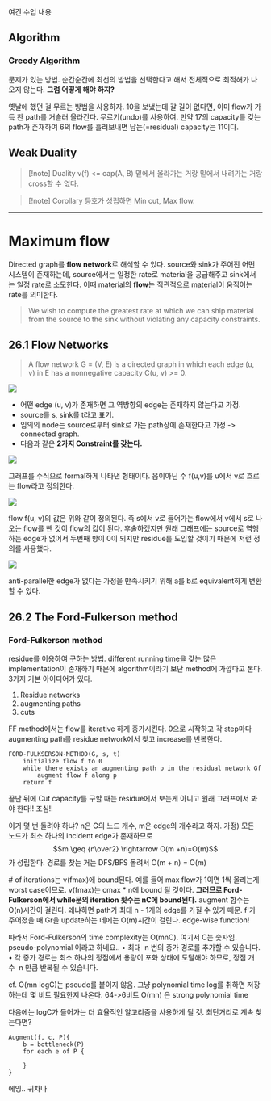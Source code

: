 여긴 수업 내용
## Algorithm
### Greedy Algorithm
문제가 있는 방법.
순간순간에 최선의 방법을 선택한다고 해서 전체적으로 최적해가 나오지 않는다.
**그럼 어떻게 해야 하지?**

옛날에 했던 걸 무르는 방법을 사용하자. 
10을 보냈는데 갈 길이 없다면, 이미 flow가 가득 찬 path를 거슬러 올라간다. 무르기(undo)를 사용하여.
만약 17의 capacity를 갖는 path가 존재하여 6의 flow를 흘러보내면 남는(=residual) capacity는 11이다.
## Weak Duality

>[!note] Duality
>v(f) <= cap(A, B)
밑에서 올라가는 거랑 밑에서 내려가는 거랑 cross할 수 없다.

>[!note] Corollary
>등호가 성립하면 Min cut, Max flow.

---

# Maximum flow
Directed graph를 **flow network**로 해석할 수 있다.
source와 sink가 주어진 어떤 시스템이 존재하는데,  source에서는 일정한 rate로 material을 공급해주고 sink에서는 일정 rate로 소모한다. 이때 material의 **flow**는 직관적으로 material이 움직이는 rate를 의미한다.

> We wish to compute the greatest rate at which we can ship material from the source to the sink without violating any capacity constraints.

## 26.1 Flow Networks
>A flow network G = (V, E) is a directed graph in which each edge (u, v) in E has a nonnegative capacity C(u, v) >= 0.


![](https://i.imgur.com/LH0Ovbs.png)

- 어떤 edge (u, v)가 존재하면 그 역방향의 edge는 존재하지 않는다고 가정.
- source를 s, sink를 t라고 표기.
- 임의의 node는 source로부터 sink로 가는 path상에 존재한다고 가정 -> connected graph.
- 다음과 같은 **2가지 Constraint를 갖는다.**

![](https://i.imgur.com/guextTp.png)

그래프를 수식으로 formal하게 나타낸 형태이다. 
음이아닌 수 f(u,v)를 u에서 v로 흐르는 flow라고 정의한다.

![](https://i.imgur.com/vOiNvid.png)

flow f(u, v)의 값은 위와 같이 정의된다.
즉 s에서 v로 들어가는 flow에서 v에서 s로 나오는 flow를 뺀 것이 flow의 값이 된다.
후술하겠지만 원래 그래프에는 source로 역행하는 edge가 없어서 두번째 항이 0이 되지만 residue를 도입할 것이기 때문에 저런 정의를 사용했다.

![](https://i.imgur.com/Cq3Gawp.png)

anti-parallel한 edge가 없다는 가정을 만족시키기 위해 a를 b로 equivalent하게 변환할 수 있다.

## 26.2 The Ford-Fulkerson method
### Ford-Fulkerson method
residue를 이용하여 구하는 방법.
different running time을 갖는 많은 implementation이 존재하기 때문에 algorithm이라기 보단 method에 가깝다고 본다. 3가지 기본 아이디어가 있다.
1. Residue networks
2. augmenting paths
3. cuts

FF method에서는 flow를 iterative 하게 증가시킨다.
0으로 시작하고 각 step마다 augmenting path를 residue network에서 찾고 increase를 반복한다.

```pseudocode
FORD-FULKSERSON-METHOD(G, s, t)
	initialize flow f to 0
	while there exists an augmenting path p in the residual network Gf
		augment flow f along p
	return f
```







끝난 뒤에 Cut capacity를 구할 때는 residue에서 보는게 아니고 원래 그래프에서 봐야 한다!! 조심!!

이거 몇 번 돌려야 하냐?
n은 G의 노드 개수, m은 edge의 개수라고 하자.
가정) 모든 노드가 최소 하나의 incident edge가 존재하므로
$$m \geq {n\over2} \rightarrow O(m +n)=O(m)$$
가 성립한다.
경로를 찾는 거는 DFS/BFS 돌려서 O(m + n) = O(m)

\# of iterations는 v(fmax)에 bound된다. 예를 들어 max flow가 1이면 1씩 올리는게 worst case이므로.
v(fmax)는 cmax \* n에 bound 될 것이다. 
**그러므로 Ford-Fulkerson에서 while문의 iteration 횟수는 nC에 bound된다.**
augment 함수는 O(n)시간이 걸린다. 왜냐하면 path가 최대 n - 1개의 edge를 가질 수 있기 때문.
f'가 주어졌을 때 Gr을 update하는 데에는 O(m)시간이 걸린다. edge-wise function!

따라서 Ford-Fulkerson의 time complexity는 O(mnC).
여기서 C는 숫자임. pseudo-polynomial 이라고 하네요..
• 최대  n 번의 증가 경로를 추가할 수 있습니다.
• 각 증가 경로는 최소 하나의 정점에서 용량이 포화 상태에 도달해야 하므로, 정점 개수  n 만큼 반복될 수 있습니다.

cf. O(mn logC)는 pseudo를 붙이지 않음. 그냥 polynomial time
log를 취하면 저장하는데 몇 비트 필요한지 나온다. 64->6비트
O(mn) 은 strong polynomial time

다음에는 logC가 들어가는 더 효율적인 알고리즘을 사용하게 될 것.
최단거리로 계속 찾는다면? 

```pseudocode
Augment(f, c, P){
	b = bottleneck(P)
	for each e of P {
			
	}
}
```
에잉.. 귀차나

